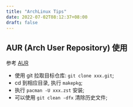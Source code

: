 ```yaml
---
title: "ArchLinux Tips"
date: 2022-07-02T08:12:37+08:00
draft: false
---
```


## AUR (Arch User Repository) 使用

参考 [AUR](https://wiki.archlinux.org/title/Arch_User_Repository)
* 使用 git 拉取目标仓库: `git clone xxx.git`;
* cd 到相应目录, 执行 `makepkg`;
* 执行 `pacman -U xxx.zst` 安装;
* 可以使用 `git clean -dfx` 清除历史文件;
